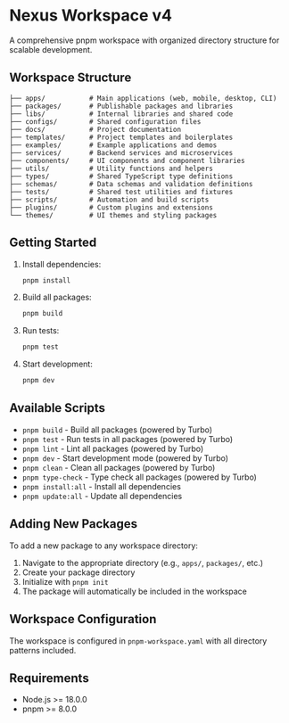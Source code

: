 # Nexus Workspace v4

A comprehensive pnpm workspace with organized directory structure for scalable
development.

## Workspace Structure

```
├── apps/           # Main applications (web, mobile, desktop, CLI)
├── packages/       # Publishable packages and libraries
├── libs/           # Internal libraries and shared code
├── configs/        # Shared configuration files
├── docs/           # Project documentation
├── templates/      # Project templates and boilerplates
├── examples/       # Example applications and demos
├── services/       # Backend services and microservices
├── components/     # UI components and component libraries
├── utils/          # Utility functions and helpers
├── types/          # Shared TypeScript type definitions
├── schemas/        # Data schemas and validation definitions
├── tests/          # Shared test utilities and fixtures
├── scripts/        # Automation and build scripts
├── plugins/        # Custom plugins and extensions
└── themes/         # UI themes and styling packages
```

## Getting Started

1. Install dependencies:

   ```bash
   pnpm install
   ```

2. Build all packages:

   ```bash
   pnpm build
   ```

3. Run tests:

   ```bash
   pnpm test
   ```

4. Start development:
   ```bash
   pnpm dev
   ```

## Available Scripts

- `pnpm build` - Build all packages (powered by Turbo)
- `pnpm test` - Run tests in all packages (powered by Turbo)
- `pnpm lint` - Lint all packages (powered by Turbo)
- `pnpm dev` - Start development mode (powered by Turbo)
- `pnpm clean` - Clean all packages (powered by Turbo)
- `pnpm type-check` - Type check all packages (powered by Turbo)
- `pnpm install:all` - Install all dependencies
- `pnpm update:all` - Update all dependencies

## Adding New Packages

To add a new package to any workspace directory:

1. Navigate to the appropriate directory (e.g., `apps/`, `packages/`, etc.)
2. Create your package directory
3. Initialize with `pnpm init`
4. The package will automatically be included in the workspace

## Workspace Configuration

The workspace is configured in `pnpm-workspace.yaml` with all directory patterns
included.

## Requirements

- Node.js >= 18.0.0
- pnpm >= 8.0.0
